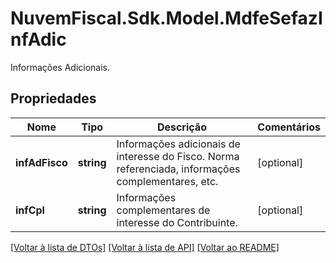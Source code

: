 # NuvemFiscal.Sdk.Model.MdfeSefazInfAdic
Informações Adicionais.

## Propriedades

Nome | Tipo | Descrição | Comentários
------------ | ------------- | ------------- | -------------
**infAdFisco** | **string** | Informações adicionais de interesse do Fisco.  Norma referenciada, informações complementares, etc. | [optional] 
**infCpl** | **string** | Informações complementares de interesse do Contribuinte. | [optional] 

[[Voltar à lista de DTOs]](../README.md#documentation-for-models) [[Voltar à lista de API]](../README.md#documentation-for-api-endpoints) [[Voltar ao README]](../README.md)

